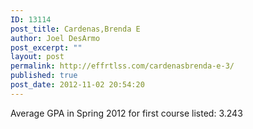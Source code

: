 ```yaml
---
ID: 13114
post_title: Cardenas,Brenda E
author: Joel DesArmo
post_excerpt: ""
layout: post
permalink: http://effrtlss.com/cardenasbrenda-e-3/
published: true
post_date: 2012-11-02 20:54:20
---
```

<p>Average GPA in Spring 2012 for first course listed: 3.243</p>